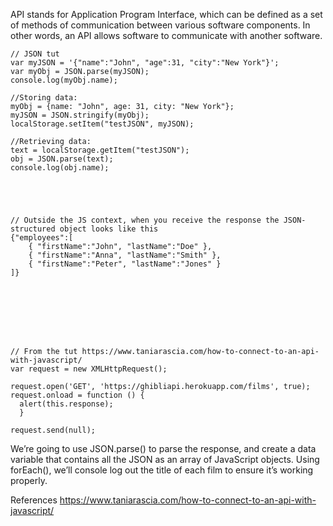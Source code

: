 API stands for Application Program Interface, which can be defined as a set of methods of communication between various software components. In other words, an API allows software to communicate with another software.

	// JSON tut
	var myJSON = '{"name":"John", "age":31, "city":"New York"}';
	var myObj = JSON.parse(myJSON);
	console.log(myObj.name);

	//Storing data:
	myObj = {name: "John", age: 31, city: "New York"};
	myJSON = JSON.stringify(myObj);
	localStorage.setItem("testJSON", myJSON);

	//Retrieving data:
	text = localStorage.getItem("testJSON");
	obj = JSON.parse(text);
	console.log(obj.name);





	// Outside the JS context, when you receive the response the JSON-structured object looks like this
	{"employees":[
	    { "firstName":"John", "lastName":"Doe" },
	    { "firstName":"Anna", "lastName":"Smith" },
	    { "firstName":"Peter", "lastName":"Jones" }
	]}








	// From the tut https://www.taniarascia.com/how-to-connect-to-an-api-with-javascript/
	var request = new XMLHttpRequest();

	request.open('GET', 'https://ghibliapi.herokuapp.com/films', true);
	request.onload = function () {
	  alert(this.response);
	  }

	request.send(null);





We’re going to use JSON.parse() to parse the response, and create a data variable that contains all the JSON as an array of JavaScript objects. Using forEach(), we’ll console log out the title of each film to ensure it’s working properly.

References
https://www.taniarascia.com/how-to-connect-to-an-api-with-javascript/

